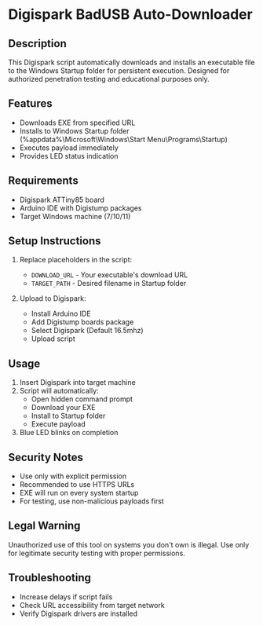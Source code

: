 # Digispark BadUSB Auto-Downloader

## Description
This Digispark script automatically downloads and installs an executable file to the Windows Startup folder for persistent execution. Designed for authorized penetration testing and educational purposes only.

## Features
- Downloads EXE from specified URL
- Installs to Windows Startup folder (%appdata%\Microsoft\Windows\Start Menu\Programs\Startup)
- Executes payload immediately
- Provides LED status indication

## Requirements
- Digispark ATTiny85 board
- Arduino IDE with Digistump packages
- Target Windows machine (7/10/11)

## Setup Instructions
1. Replace placeholders in the script:
   - `DOWNLOAD_URL` - Your executable's download URL
   - `TARGET_PATH` - Desired filename in Startup folder

2. Upload to Digispark:
   - Install Arduino IDE
   - Add Digistump boards package
   - Select Digispark (Default 16.5mhz)
   - Upload script

## Usage
1. Insert Digispark into target machine
2. Script will automatically:
   - Open hidden command prompt
   - Download your EXE
   - Install to Startup folder
   - Execute payload
3. Blue LED blinks on completion

## Security Notes
- Use only with explicit permission
- Recommended to use HTTPS URLs
- EXE will run on every system startup
- For testing, use non-malicious payloads first

## Legal Warning
Unauthorized use of this tool on systems you don't own is illegal. Use only for legitimate security testing with proper permissions.

## Troubleshooting
- Increase delays if script fails
- Check URL accessibility from target network
- Verify Digispark drivers are installed